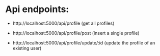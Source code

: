 # Api endpoints:

- http://localhost:5000/api/profile (get all profiles)

- http://localhost:5000/api/profile/post (insert a single profile)

- http://localhost:5000/api/profile/update/:id (update the profile of an existing user)
